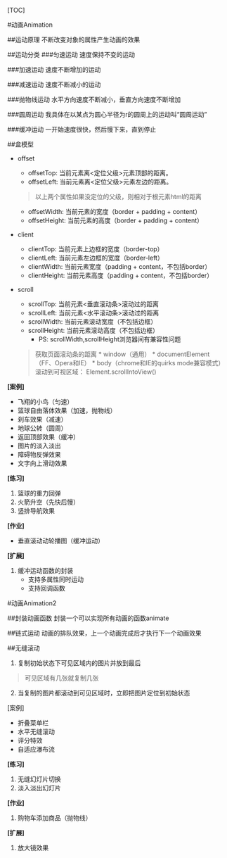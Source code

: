 [TOC]

#动画Animation

##运动原理
不断改变对象的属性产生动画的效果

##运动分类
###匀速运动
速度保持不变的运动

###加速运动
速度不断增加的运动

###减速运动
速度不断减小的运动

###抛物线运动
水平方向速度不断减小，垂直方向速度不断增加

###圆周运动
我具体在以某点为圆心半径为r的圆周上的运动叫“圆周运动”

###缓冲运动
一开始速度很快，然后慢下来，直到停止


##盒模型
* offset
    - offsetTop: 当前元素离<定位父级>元素顶部的距离。
    - offsetLeft: 当前元素离<定位父级>元素左边的距离。
    >以上两个属性如果没定位的父级，则相对于根元素html的距离
    - offsetWidth: 当前元素的宽度（border + padding + content）
    - offsetHeight: 当前元素的高度（border + padding + content）
* client
    - clientTop: 当前元素上边框的宽度（border-top）
    - clientLeft: 当前元素左边框的宽度（border-left）
    - clientWidth: 当前元素宽度（padding + content，不包括border）
    - clientHeight: 当前元素高度（padding + content，不包括border）
* scroll
    - scrollTop: 当前元素<垂直滚动条>滚动过的距离
    - scrollLeft: 当前元素<水平滚动条>滚动过的距离
    - scrollWidth: 当前元素滚动宽度（不包括边框）
    - scrollHeight: 当前元素滚动高度（不包括边框）
        + PS: scrollWidth,scrollHeight浏览器间有兼容性问题

    >获取页面滚动条的距离
        * window（通用）
        * documentElement （FF、Opera和IE）
        * body（chrome和IE的quirks mode兼容模式） 
    滚动到可视区域：
    Element.scrollIntoView()  

**[案例]**

* 飞翔的小鸟（匀速）
* 篮球自由落体效果（加速，抛物线）
* 刹车效果（减速）
* 地球公转（圆周）
* 返回顶部效果（缓冲）
* 图片的淡入淡出
* 障碍物反弹效果
* 文字向上滑动效果


**[练习]**

1. 篮球的重力回弹
2. 火箭升空（先快后慢）
3. 竖排导航效果


**[作业]**

* 垂直滚动动轮播图（缓冲运动）

**[扩展]**

1. 缓冲运动函数的封装
    * 支持多属性同时运动
    * 支持回调函数


#动画Animation2

##封装动画函数
封装一个可以实现所有动画的函数animate

##链式运动
动画的排队效果，上一个动画完成后才执行下一个动画效果

##无缝滚动
1. 复制初始状态下可见区域内的图片并放到最后
>可见区域有几张就复制几张
2. 当复制的图片都滚动到可见区域时，立即把图片定位到初始状态

[案例]

* 折叠菜单栏
* 水平无缝滚动
* 评分特效
* 自适应瀑布流


**[练习]**

1. 无缝幻灯片切换
2. 淡入淡出幻灯片

**[作业]**

1. 购物车添加商品（抛物线）

**[扩展]**

1. 放大镜效果







